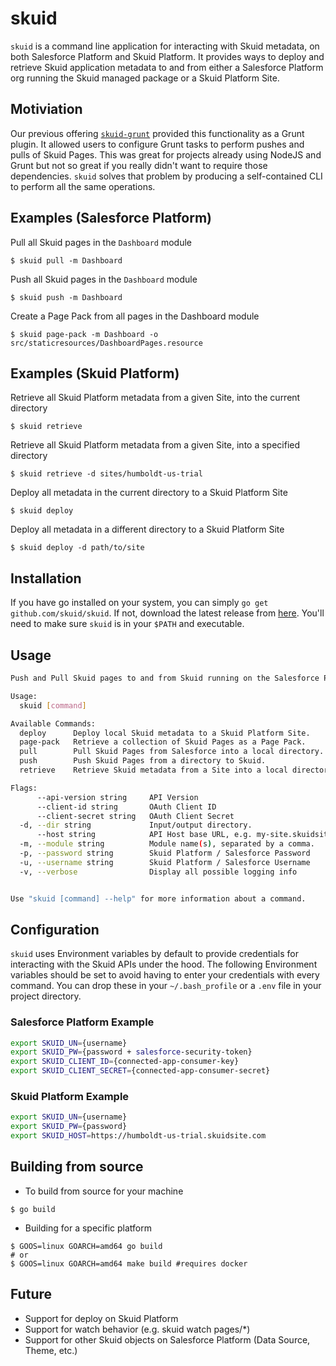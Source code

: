 # skuid

`skuid` is a command line application for interacting with Skuid metadata, on both Salesforce Platform and Skuid Platform.
It provides ways to deploy and retrieve Skuid application metadata to and from either a Salesforce Platform org running the Skuid managed package or a Skuid Platform Site.

## Motiviation

Our previous offering [`skuid-grunt`](https://bitbucket.org/skuid/skuid-grunt) provided this functionality as a Grunt plugin.
It allowed users to configure Grunt tasks to perform pushes and pulls of Skuid Pages. This was great for projects already using NodeJS and Grunt
but not so great if you really didn't want to require those dependencies. `skuid` solves that problem by producing a self-contained
CLI to perform all the same operations.

## Examples (Salesforce Platform)

Pull all Skuid pages in the `Dashboard` module

```
$ skuid pull -m Dashboard
```

Push all Skuid pages in the `Dashboard` module

```
$ skuid push -m Dashboard
```

Create a Page Pack from all pages in the Dashboard module

```
$ skuid page-pack -m Dashboard -o src/staticresources/DashboardPages.resource
```

## Examples (Skuid Platform)

Retrieve all Skuid Platform metadata from a given Site, into the current directory

```
$ skuid retrieve
```

Retrieve all Skuid Platform metadata from a given Site, into a specified directory

```
$ skuid retrieve -d sites/humboldt-us-trial
```

Deploy all metadata in the current directory to a Skuid Platform Site

```
$ skuid deploy
```

Deploy all metadata in a different directory to a Skuid Platform Site

```
$ skuid deploy -d path/to/site
```

## Installation

If you have go installed on your system, you can simply `go get github.com/skuid/skuid`. If not, download the latest release from
[here](https://github.com/skuid/skuid/releases). You'll need to make sure `skuid` is in your `$PATH` and executable.

## Usage

```bash
Push and Pull Skuid pages to and from Skuid running on the Salesforce Platform

Usage:
  skuid [command]

Available Commands:
  deploy      Deploy local Skuid metadata to a Skuid Platform Site.
  page-pack   Retrieve a collection of Skuid Pages as a Page Pack.
  pull        Pull Skuid Pages from Salesforce into a local directory.
  push        Push Skuid Pages from a directory to Skuid.
  retrieve    Retrieve Skuid metadata from a Site into a local directory.  

Flags:
      --api-version string     API Version
      --client-id string       OAuth Client ID
      --client-secret string   OAuth Client Secret
  -d, --dir string             Input/output directory.
      --host string            API Host base URL, e.g. my-site.skuidsite.com for Skuid Platform or my-domain.my.salesforce.com for Salesforce
  -m, --module string          Module name(s), separated by a comma.
  -p, --password string        Skuid Platform / Salesforce Password
  -u, --username string        Skuid Platform / Salesforce Username
  -v, --verbose                Display all possible logging info


Use "skuid [command] --help" for more information about a command.
```

## Configuration

`skuid` uses Environment variables by default to provide credentials for interacting with the Skuid APIs under the hood.
The following Environment variables should be set to avoid having to enter your credentials with every command. You can drop these in your
`~/.bash_profile` or a `.env` file in your project directory.


### Salesforce Platform Example

```bash
export SKUID_UN={username}
export SKUID_PW={password + salesforce-security-token}
export SKUID_CLIENT_ID={connected-app-consumer-key}
export SKUID_CLIENT_SECRET={connected-app-consumer-secret}
```

### Skuid Platform Example

```bash
export SKUID_UN={username}
export SKUID_PW={password}
export SKUID_HOST=https://humboldt-us-trial.skuidsite.com
```

## Building from source

* To build from source for your machine
```
$ go build
```

* Building for a specific platform
```
$ GOOS=linux GOARCH=amd64 go build
# or
$ GOOS=linux GOARCH=amd64 make build #requires docker
```

## Future

* Support for deploy on Skuid Platform
* Support for watch behavior (e.g. skuid watch pages/*)
* Support for other Skuid objects on Salesforce Platform (Data Source, Theme, etc.)